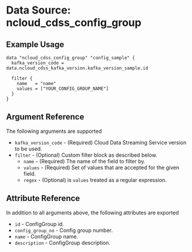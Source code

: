 # Data Source: ncloud_cdss_config_group

## Example Usage

```hcl
data "ncloud_cdss_config_group" "config_sample" {
  kafka_version_code = data.ncloud_cdss_kafka_version.kafka_version_sample.id

  filter {
    name   = "name"
    values = ["YOUR_CONFIG_GROUP_NAME"]
  }
}
```


## Argument Reference
The following arguments are supported

* `kafka_version_code` - (Required) Cloud Data Streaming Service version to be used.
* `filter` - (Optional) Custom filter block as described below.
    * `name` - (Required) The name of the field to filter by.
    * `values` - (Required) Set of values that are accepted for the given field.
    * `regex` - (Optional) is `values` treated as a regular expression.
## Attribute Reference
In addition to all arguments above, the following attributes are exported

* `id` - ConfigGroup id.
* `config_group_no` - Config group number.
* `name` - ConfigGroup name.
* `description` - ConfigGroup description.